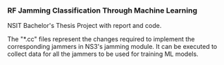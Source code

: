 ### RF Jamming Classification Through Machine Learning

NSIT Bachelor's Thesis Project with report and code.

The "*.cc" files represent the changes required to implement the corresponding jammers in NS3's jamming module. It can be executed to collect data for all the jammers to be used for training ML models.
